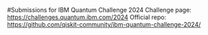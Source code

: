 #Submissions for IBM Quantum Challenge 2024
Challenge page: https://challenges.quantum.ibm.com/2024
Official repo: https://github.com/qiskit-community/ibm-quantum-challenge-2024/

